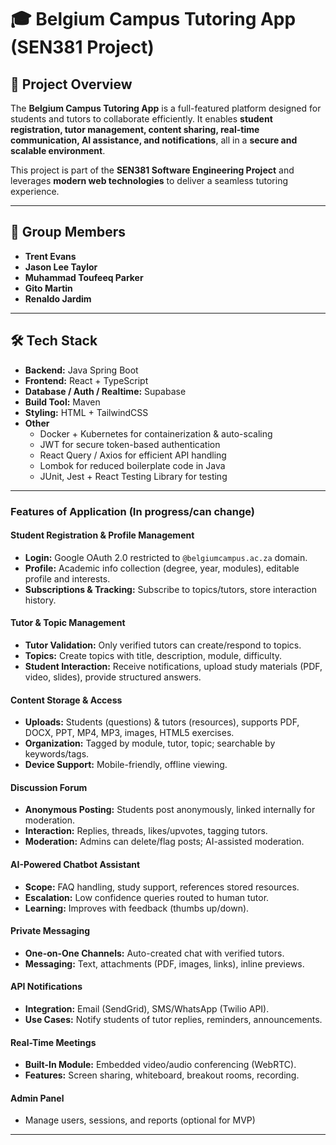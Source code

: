 # 🎓 Belgium Campus Tutoring App (SEN381 Project)

## 🚀 Project Overview
The **Belgium Campus Tutoring App** is a full-featured platform designed for students and tutors to collaborate efficiently. It enables **student registration, tutor management, content sharing, real-time communication, AI assistance, and notifications**, all in a **secure and scalable environment**.  

This project is part of the **SEN381 Software Engineering Project** and leverages **modern web technologies** to deliver a seamless tutoring experience.

---

## 👥 Group Members
- **Trent Evans**  
- **Jason Lee Taylor**  
- **Muhammad Toufeeq Parker**  
- **Gito Martin**  
- **Renaldo Jardim**

---

## 🛠 Tech Stack
- **Backend:** Java Spring Boot  
- **Frontend:** React + TypeScript  
- **Database / Auth / Realtime:** Supabase  
- **Build Tool:** Maven  
- **Styling:** HTML + TailwindCSS  
- **Other**  
  - Docker + Kubernetes for containerization & auto-scaling  
  - JWT for secure token-based authentication  
  - React Query / Axios for efficient API handling  
  - Lombok for reduced boilerplate code in Java  
  - JUnit, Jest + React Testing Library for testing

---

### Features of Application (In progress/can change)

#### Student Registration & Profile Management
- **Login:** Google OAuth 2.0 restricted to `@belgiumcampus.ac.za` domain.  
- **Profile:** Academic info collection (degree, year, modules), editable profile and interests.  
- **Subscriptions & Tracking:** Subscribe to topics/tutors, store interaction history.  

#### Tutor & Topic Management
- **Tutor Validation:** Only verified tutors can create/respond to topics.  
- **Topics:** Create topics with title, description, module, difficulty.  
- **Student Interaction:** Receive notifications, upload study materials (PDF, video, slides), provide structured answers.  

#### Content Storage & Access
- **Uploads:** Students (questions) & tutors (resources), supports PDF, DOCX, PPT, MP4, MP3, images, HTML5 exercises.  
- **Organization:** Tagged by module, tutor, topic; searchable by keywords/tags.  
- **Device Support:** Mobile-friendly, offline viewing.  

#### Discussion Forum
- **Anonymous Posting:** Students post anonymously, linked internally for moderation.  
- **Interaction:** Replies, threads, likes/upvotes, tagging tutors.  
- **Moderation:** Admins can delete/flag posts; AI-assisted moderation.  

#### AI-Powered Chatbot Assistant
- **Scope:** FAQ handling, study support, references stored resources.  
- **Escalation:** Low confidence queries routed to human tutor.  
- **Learning:** Improves with feedback (thumbs up/down).  

#### Private Messaging
- **One-on-One Channels:** Auto-created chat with verified tutors.  
- **Messaging:** Text, attachments (PDF, images, links), inline previews.  

#### API Notifications
- **Integration:** Email (SendGrid), SMS/WhatsApp (Twilio API).  
- **Use Cases:** Notify students of tutor replies, reminders, announcements.  

#### Real-Time Meetings
- **Built-In Module:** Embedded video/audio conferencing (WebRTC).  
- **Features:** Screen sharing, whiteboard, breakout rooms, recording.  

#### Admin Panel 
   - Manage users, sessions, and reports (optional for MVP)

---
